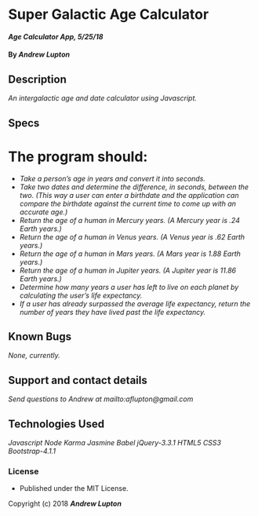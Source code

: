 # Super Galactic Age Calculator

#### _Age Calculator App, 5/25/18_

#### By _**Andrew Lupton**_

## Description
_An intergalactic age and date calculator using Javascript._

## Specs
# The program should:
* _Take a person’s age in years and convert it into seconds._
* _Take two dates and determine the difference, in seconds, between the two. (This way a user can enter a birthdate and the application can compare the birthdate against the current time to come up with an accurate age.)_
* _Return the age of a human in Mercury years. (A Mercury year is .24 Earth years.)_
* _Return the age of a human in Venus years. (A Venus year is .62 Earth years.)_
* _Return the age of a human in Mars years. (A Mars year is 1.88 Earth years.)_
* _Return the age of a human in Jupiter years. (A Jupiter year is 11.86 Earth years.)_
* _Determine how many years a user has left to live on each planet by calculating the user’s life expectancy._
* _If a user has already surpassed the average life expectancy, return the number of years they have lived past the life expectancy._


## Known Bugs

_None, currently._

## Support and contact details

_Send questions to Andrew at mailto:aflupton@gmail.com_

## Technologies Used
 _Javascript_
 _Node_
 _Karma_
 _Jasmine_
 _Babel_
 _jQuery-3.3.1_
 _HTML5_
 _CSS3_
 _Bootstrap-4.1.1_

### License
* Published under the MIT License.

Copyright (c) 2018 **_Andrew Lupton_**
